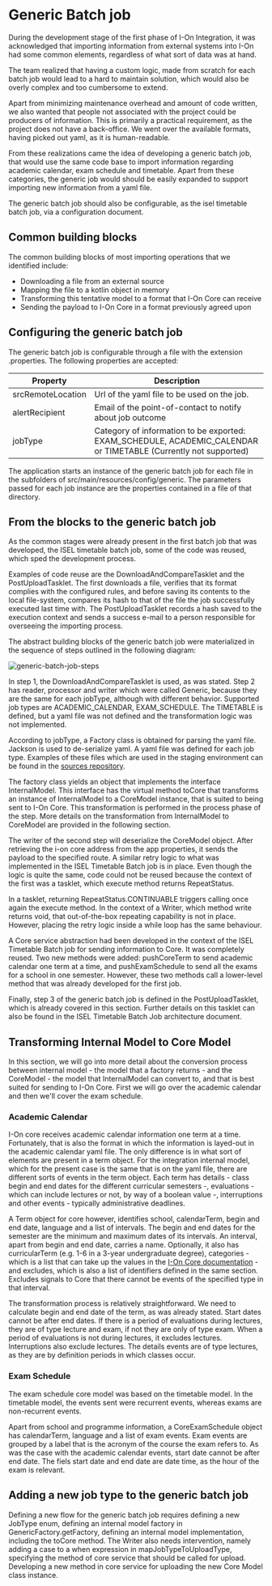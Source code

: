 # Generic Batch job

During the development stage of the first phase of I-On Integration, it was acknowledged that importing information from external systems into I-On had some common elements, regardless of what sort of data was at hand.

The team realized that having a custom logic, made from scratch for each batch job would lead to a hard to maintain solution, which would also be overly complex and too cumbersome to extend.

Apart from minimizing maintenance overhead and amount of code written, we also wanted that people not associated with the project could be producers of information. This is primarily a practical requirement, as the project does not have a back-office. We went over the available formats, having picked out yaml, as it is human-readable.

From these realizations came the idea of developing a generic batch job, that would use the same code base to import information regarding academic calendar, exam schedule and timetable. Apart from these categories, the generic job would should be easily expanded to support importing new information from a yaml file.

The generic batch job should also be configurable, as the isel timetable batch job, via a configuration document.

## Common building blocks

The common building blocks of most importing operations that we identified include:

- Downloading a file from an external source
- Mapping the file to a kotlin object in memory
- Transforming this tentative model to a format that I-On Core can receive
- Sending the payload to I-On Core in a format previously agreed upon


## Configuring the generic batch job

The generic batch job is configurable through a file with the extension .properties. The following properties are accepted:

| Property | Description |
|----------|-------------|
| srcRemoteLocation | Url of the yaml file to be used on the job. |
| alertRecipient  | Email of the point-of-contact to notify about job outcome |
| jobType  | Category of information to be exported: EXAM_SCHEDULE, ACADEMIC_CALENDAR or TIMETABLE (Currently not supported)|

The application starts an instance of the generic batch job for each file in the subfolders of src/main/resources/config/generic. The parameters passed for each job instance are the properties contained in a file of that directory.

## From the blocks to the generic batch job

As the common stages were already present in the first batch job that was developed, the ISEL timetable batch job, some of the code was reused, which sped the development process.

Examples of code reuse are the DownloadAndCompareTasklet and the PostUploadTasklet. The first downloads a file, verifies that its format complies with the configured rules, and before saving its contents to the local file-system, compares its hash to that of the file the job successfully executed last time with. The PostUploadTasklet records a hash saved to the execution context and sends a success e-mail to a person responsible for overseeing the importing process.

The abstract building blocks of the generic batch job were materialized in the sequence of steps outlined in the following diagram:

![generic-batch-job-steps](generic-batch-job.png) 

In step 1, the DownloadAndCompareTasklet is used, as was stated. Step 2 has reader, processor and writer which were called Generic, because they are the same for each jobType, although with different behavior. Supported job types are ACADEMIC_CALENDAR, EXAM_SCHEDULE. The TIMETABLE is defined, but a yaml file was not defined and the transformation logic was not implemented.

According to jobType, a Factory class is obtained for parsing the yaml file. Jackson is used to de-serialize yaml. A yaml file was defined for each job type. Examples of these files which are used in the staging environment can be found in the [sources repository](https://github.com/i-on-project/integration-sources).

The factory class yields an object that implements the interface InternalModel. This interface has the virtual method toCore that transforms an instance of InternalModel to a CoreModel instance, that is suited to being sent to I-On Core. This transformation is performed in the process phase of the step. More details on the transformation from InternalModel to CoreModel are provided in the following section.

The writer of the second step will deserialize the CoreModel object. After retrieving the i-on core address from the app properties, it sends the payload to the specified route. A similar retry logic to what was implemented in the ISEL Timetable Batch job is in place. Even though the logic is quite the same, code could not be reused because the context of the first was a tasklet, which execute method returns RepeatStatus.

In a tasklet, returning RepeatStatus.CONTINUABLE triggers calling once again the execute method. In the context of a Writer, which method write returns void, that out-of-the-box repeating capability is not in place. However, placing the retry logic inside a while loop has the same behaviour.

A Core service abstraction had been developed in the context of the ISEL Timetable Batch job for sending information to Core. It was completely reused. Two new methods were added: pushCoreTerm to send academic calendar one term at a time, and pushExamSchedule to send all the exams for a school in one semester. However, these two methods call a lower-level method that was already developed for the first job.

Finally, step 3 of the generic batch job is defined in the PostUploadTasklet, which is already covered in this section. Further details on this tasklet can also be found in the ISEL Timetable Batch Job architecture document.

## Transforming Internal Model to Core Model

In this section, we will go into more detail about the conversion process between internal model - the model that a factory returns - and the CoreModel - the model that InternalModel can convert to, and that is best suited for sending to I-On Core. First we will go over the academic calendar and then we'll cover the exam schedule.

### Academic Calendar

I-On core receives academic calendar information one term at a time. Fortunately, that is also the format in which the information is layed-out in the academic calendar yaml file. The only difference is in what sort of elements are present in a term object. For the integration internal model, which for the present case is the same that is on the yaml file, there are different sorts of events in the term object. Each term has details - class begin and end dates for the different curricular semesters -, evaluations - which can include lectures or not, by way of a boolean value -, interruptions and other events - typically administrative deadlines.

A Term object for core however, identifies school, calendarTerm, begin and end date, language and a list of intervals. The begin and end dates for the semester are the minimum and maximum dates of its intervals. An interval, apart from begin and end date, carries a name. Optionally, it also has curricularTerm (e.g. 1-6 in a 3-year undergraduate degree), categories - which is a list that can take up the values in the [I-On Core documentation](https://github.com/i-on-project/core/blob/master/docs/api/write/insertClassSectionEvents.md#constants) - and excludes, which is also a list of identifiers defined in the same section. Excludes signals to Core that there cannot be events of the specified type in that interval.

The transformation process is relatively straightforward. We need to calculate begin and end date of the term, as was already stated. Start dates cannot be after end dates. If there is a period of evaluations during lectures, they are of type lecture and exam, if not they are only of type exam. When a period of evaluations is not during lectures, it excludes lectures. Interruptions also exclude lectures. The details events are of type lectures, as they are by definition periods in which classes occur.

### Exam Schedule

The exam schedule core model was based on the timetable model. In the timetable model, the events sent were recurrent events, whereas exams are non-recurrent events.

Apart from school and programme information, a CoreExamSchedule object has calendarTerm, language and a list of exam events. Exam events are grouped by a label that is the acronym of the course the exam refers to. As was the case with the academic calendar events, start date cannot be after end date. The fiels start date and end date are date time, as the hour of the exam is relevant.


## Adding a new job type to the generic batch job

Defining a new flow for the generic batch job requires defining a new JobType enum, defining an internal model factory in GenericFactory.getFactory, defining an internal model implementation, including the toCore method. The Writer also needs intervention, namely adding a case to a when expression in mapJobTypeToUploadType, specifying the method of core service that should be called for upload. Developing a new method in core service for uploading the new Core Model class instance.

